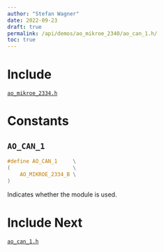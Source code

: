```yaml
---
author: "Stefan Wagner"
date: 2022-09-23
draft: true
permalink: /api/demos/ao_mikroe_2340/ao_can_1.h/
toc: true
---
```


# Include

[`ao_mikroe_2334.h`](ao_mikroe_2334.h.md)

# Constants

## `AO_CAN_1`

```c
#define AO_CAN_1     \
(                    \
    AO_MIKROE_2334_B \
)
```

Indicates whether the module is used.

# Include Next

[`ao_can_1.h`](../../src/ao_sys_xc32_pic32_can/ao_can_1.h.md)
